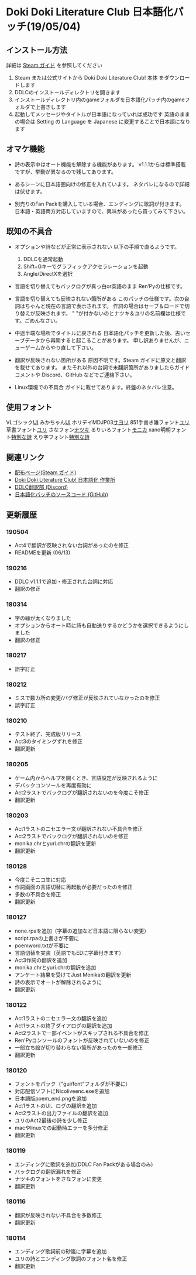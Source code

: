 # Doki Doki Literature Club 日本語化パッチ(19/05/04)

## インストール方法
詳細は [Steam ガイド](https://steamcommunity.com/sharedfiles/filedetails/?id=1296040205) を参照してください

1. Steam または公式サイトから Doki Doki Literature Club! 本体 をダウンロードします
2. DDLCのインストールディレクトリを開きます
3. インストールディレクトリ内のgameフォルダを日本語化パッチ内のgameフォルダで上書きします
4. 起動してメッセージやタイトルが日本語になっていれば成功です
   英語のままの場合は Setting の Language を Japanese に変更することで日本語になります


## オマケ機能
- 詩の表示中はオート機能を解除する機能があります。
  v1.1.1からは標準搭載ですが、挙動が異なるので残してあります。

- あるシーンに日本語圏向けの修正を入れています。
  ネタバレになるので詳細は伏せます。

- 別売りのFan Packを購入している場合、エンディングに歌詞が付きます。
  日本語・英語両方対応していますので、興味があったら買ってみて下さい。


## 既知の不具合
- オプションや詩などが正常に表示されない
  以下の手順で直るようです。
  1. DDLCを通常起動
  2. Shift+Gキーでグラフィックアクセラレーションを起動
  3. Angle/DirectXを選択

- 言語を切り替えてもバックログが真っ白or英語のまま
  Ren’Pyの仕様です。

- 言語を切り替えても反映されない箇所がある
  このパッチの仕様です。次の台詞はちゃんと現在の言語で表示されます。
  作詞の場合はセーブ＆ロードで切り替えが反映されます。
  " "が付かないのとナツキ＆ユリの名前欄は仕様です。ごめんなさい。

- 中途半端な場所でタイトルに戻される
  日本語化パッチを更新した後、古いセーブデータから再開すると起こることがあります。
  申し訳ありませんが、ニューゲームからやり直して下さい。

- 翻訳が反映されない箇所がある
  原因不明です。Steam ガイドに原文と翻訳を載せてあります。
  またそれ以外の台詞で未翻訳箇所がありましたらガイドコメントや Discord、GitHub などでご連絡下さい。

- Linux環境での不具合
  ガイドに載せてあります。終盤のネタバレ注意。


## 使用フォント
VLゴシック[UI](http://vlgothic.dicey.org/license.html)
みかちゃん[UI](http://www001.upp.so-net.ne.jp/mikachan/)
ホリデイMDJP03[サヨリ](http://mksd.jp/Holiday_Kanji.html)
851手書き雑フォント[ユリ](http://www39.atpages.jp/yagoinienie/851fontpage.html)
草書フォント[ユリ](https://booth.pm/ja/items/318557)
さなフォン[ナツキ](http://sana.s12.xrea.com/2_sanafon.html)
るりいろフォント[モニカ](http://sapphirecrown.xxxxxxxx.jp/)
xano明朝フォント[特別な詩](http://www.asahi-net.or.jp/~sd5a-ucd/freefonts/XANO-mincho/)
えり字フォント[特別な詩](http://v7.mine.nu/pysco/gallery/font/06.html)


## 関連リンク
- [配布ページ(Steam ガイド)](https://steamcommunity.com/sharedfiles/filedetails/?id=1296040205)
- [Doki Doki Literature Club! 日本語化 作業所](https://docs.google.com/spreadsheets/d/1uqyB7x-8x_QSFKV8Um-rCwcLVUduf-FMhAZjocUGmJY/edit?usp=sharing)
- [DDLC翻訳部 (Discord)](https://discordapp.com/invite/9U9QCN2)
- [日本語化パッチのソースコード (GitHub)](https://github.com/proudust/ddlc-jp-patch)


## 更新履歴
### 190504
- Act4で翻訳が反映されない台詞があったのを修正
- READMEを更新 (06/13)

### 190216
- DDLC v1.1.1で追加・修正された台詞に対応
- 翻訳の修正

### 180314
- 字の縁が太くなりました
- オプションからオート時に詩も自動送りするかどうかを選択できるようにしました
- 翻訳の修正

### 180217
- 誤字訂正

### 180212
- ミスで数カ所の変更/バグ修正が反映されていなかったのを修正
- 誤字訂正

### 180210
- テスト終了、完成版リリース
- Act3のタイミングずれを修正
- 翻訳更新

### 180205
- ゲーム内からヘルプを開くとき、言語設定が反映されるように
- デバックコンソールを再度有効に
- Act2ラストでバックログが翻訳されないのを今度こそ修正
- 翻訳更新

### 180203
- Act1ラストのニセエラー文が翻訳されない不具合を修正
- Act2ラストでバックログが翻訳されないのを修正
- monika.chrとyuri.chrの翻訳を更新
- 翻訳更新

### 180128
- 今度こそニコ生に対応
- 作詞画面の言語切替に再起動が必要だったのを修正
- 多数の不具合を修正
- 翻訳更新

### 180127
- none.rpaを追加（字幕の追加など日本語に限らない変更）
- script.rpaの上書きが不要に
- poemword.txtが不要に
- 言語切替を実装（英語でもEDに字幕付きます）
- Act3作詞の翻訳を追加
- monika.chrとyuri.chrの翻訳を追加
- アンケート結果を受けてJust Monikaの翻訳を更新
- 詩の表示でオートが解除されるように
- 翻訳更新

### 180122
- Act1ラストのニセエラー文の翻訳を追加
- Act1ラストの終了ダイアログの翻訳を追加
- Act2ラストで一部イベントがスキップされる不具合を修正
- Ren'Pyコンソールのフォントが反映されていないのを修正
- 一部立ち絵が切り替わらない箇所があったのを一部修正
- 翻訳更新

### 180120
- フォントをパック（"gui/font"フォルダが不要に）
- 対応配信ソフトにNicoliveenc.exeを追加
- 日本語版poem_end.pngを追加
- Act1ラストのUI、ログの翻訳を追加
- Act2ラストの出力ファイルの翻訳を追加
- ユリのAct2最後の詩を少し修正
- macやlinuxでの起動時エラーを多分修正
- 翻訳更新

### 180119
- エンディングに歌詞を追加(DDLC Fan Packがある場合のみ)
- バックログの翻訳漏れを修正
- ナツキのフォントをさなフォンに変更
- 翻訳更新

### 180116
- 翻訳が反映されない不具合を多数修正
- 翻訳更新

### 180114
- エンディング歌詞前の砂嵐に字幕を追加
- ユリの詩とエンディング歌詞のフォント名を修正
- 翻訳更新
